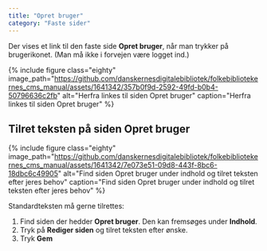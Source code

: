 ```yaml
---
title: "Opret bruger"
category: "Faste sider"
---
```


Der vises et link til den faste side **Opret bruger**, når man trykker på brugerikonet. (Man må ikke i forvejen være logget ind.)

{% include figure class="eighty" image_path="https://github.com/danskernesdigitalebibliotek/folkebibliotekernes_cms_manual/assets/1641342/357b0f9d-2592-49fd-b0b4-50796636c2fb" alt="Herfra linkes til siden Opret bruger" caption="Herfra linkes til siden Opret bruger" %}

## Tilret teksten på siden Opret bruger
{% include figure class="eighty" image_path="https://github.com/danskernesdigitalebibliotek/folkebibliotekernes_cms_manual/assets/1641342/7e073e51-09d8-443f-8bc6-18dbc6c49905" alt="Find siden Opret bruger under indhold og tilret teksten efter jeres behov" caption="Find siden Opret bruger under indhold og tilret teksten efter jeres behov" %}

Standardteksten må gerne tilrettes:

1. Find siden der hedder **Opret bruger**. Den kan fremsøges under **Indhold**.
2. Tryk på **Rediger siden** og tilret teksten efter ønske.
3. Tryk **Gem**


